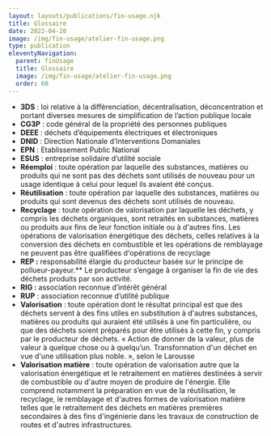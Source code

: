 ```yaml
---
layout: layouts/publications/fin-usage.njk
title: Glossaire
date: 2022-04-20
image: /img/fin-usage/atelier-fin-usage.png
type: publication
eleventyNavigation:
  parent: finUsage
  title: Glossaire
  image: /img/fin-usage/atelier-fin-usage.png
  order: 60
---
```


- **3DS** : loi relative à la différenciation, décentralisation, déconcentration et portant diverses mesures de simplification de l’action publique locale
- **CG3P** : code général de la propriété des personnes publiques
- **DEEE** : déchets d’équipements électriques et électroniques
- **DNID** : Direction Nationale d’Interventions Domaniales
- **EPN** : Etablissement Public National
- **ESUS** : entreprise solidaire d’utilité sociale
- **Réemploi** : toute opération par laquelle des substances, matières ou produits qui ne sont pas des déchets sont utilisés de nouveau pour un usage identique à celui pour lequel ils avaient été conçus.
- **Réutilisation** : toute opération par laquelle des substances, matières ou produits qui sont devenus des déchets sont utilisés de nouveau.
- **Recyclage** : toute opération de valorisation par laquelle les déchets, y compris les déchets organiques, sont retraités en substances, matières ou produits aux fins de leur fonction initiale ou à d'autres fins. Les opérations de valorisation énergétique des déchets, celles relatives à la conversion des déchets en combustible et les opérations de remblayage ne peuvent pas être qualifiées d'opérations de recyclage
- **REP :** responsabilité élargie du producteur basée sur le principe de pollueur-payeur.** Le producteur s’engage à organiser la fin de vie des déchets produits par son activité.
- **RIG :** association reconnue d’intérêt général
- **RUP** : association reconnue d’utilité publique
- **Valorisation** : toute opération dont le résultat principal est que des déchets servent à des fins utiles en substitution à d'autres substances, matières ou produits qui auraient été utilisés à une fin particulière, ou que des déchets soient préparés pour être utilisés à cette fin, y compris par le producteur de déchets. « Action de donner de la valeur, plus de valeur à quelque chose ou à quelqu’un. Transformation d'un déchet en vue d'une utilisation plus noble. », selon le Larousse
- **Valorisation matière** : toute opération de valorisation autre que la valorisation énergétique et le retraitement en matières destinées à servir de combustible ou d'autre moyen de produire de l'énergie. Elle comprend notamment la préparation en vue de la réutilisation, le recyclage, le remblayage et d'autres formes de valorisation matière telles que le retraitement des déchets en matières premières secondaires à des fins d'ingénierie dans les travaux de construction de routes et d'autres infrastructures.
